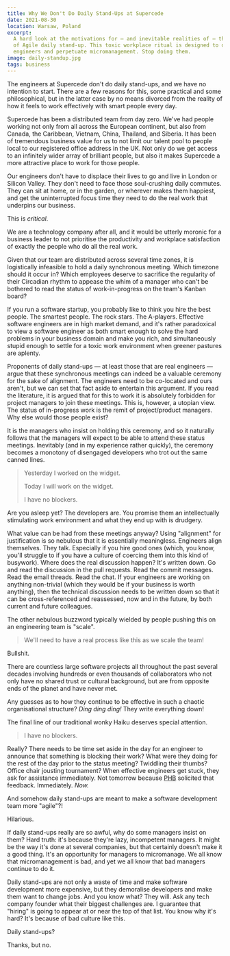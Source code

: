 ```yaml
---
title: Why We Don't Do Daily Stand-Ups at Supercede
date: 2021-08-30
location: Warsaw, Poland
excerpt:
  A hard look at the motivations for — and inevitable realities of — the Cult
  of Agile daily stand-up. This toxic workplace ritual is designed to demoralise
  engineers and perpetuate micromanagement. Stop doing them.
image: daily-standup.jpg
tags: business
---
```


The engineers at Supercede don't do daily stand-ups, and we have no intention
to start. There are a few reasons for this, some practical and some
philosophical, but in the latter case by no means divorced from the reality of
how it feels to work effectively with smart people every day.

Supercede has been a distributed team from day zero. We've had people working
not only from all across the European continent, but also from Canada, the
Caribbean, Vietnam, China, Thailand, and Siberia. It has been of tremendous
business value for us to not limit our talent pool to people local to our
registered office address in the UK. Not only do we get access to an infinitely
wider array of brilliant people, but also it makes Supercede a more attractive
place to work for those people.

Our engineers don't have to displace their lives to go and live in London or
Silicon Valley. They don't need to face those soul-crushing daily commutes.
They can sit at home, or in the garden, or wherever makes them happiest, and
get the uninterrupted focus time they need to do the real work that underpins
our business.

This is _critical_.

We are a technology company after all, and it would be utterly moronic for a
business leader to not prioritise the productivity and workplace satisfaction
of exactly the people who do all the real work.

Given that our team are distributed across several time zones, it is
logistically infeasible to hold a daily synchronous meeting. Which timezone
should it occur in? Which employees deserve to sacrifice the regularity of
their Circadian rhythm to appease the whim of a manager who can't be bothered
to read the status of work-in-progress on the team's Kanban board?

If you run a software startup, you probably like to think you hire the best
people. The smartest people. The rock stars. The A-players. Effective software
engineers are in high market demand, and it's rather paradoxical to view a
software engineer as both smart enough to solve the hard problems in your
business domain and make you rich, and simultaneously stupid enough to settle
for a toxic work environment when greener pastures are aplenty.

Proponents of daily stand-ups — at least those that are real engineers — argue
that these synchronous meetings can indeed be a valuable ceremony for the sake
of alignment. The engineers need to be co-located and ours aren't, but we can
set that fact aside to entertain this argument. If you read the literature, it
is argued that for this to work it is absolutely forbidden for project managers
to join these meetings. This is, however, a utopian view. The status of
in-progress work is the remit of project/product managers. Why else would those
people exist?

It is the managers who insist on holding this ceremony, and so it naturally
follows that the managers will expect to be able to attend these status
meetings. Inevitably (and in my experience rather quickly), the ceremony
becomes a monotony of disengaged developers who trot out the same canned lines.

> Yesterday I worked on the widget.
>
> Today I will work on the widget.
>
> I have no blockers.

Are you asleep yet? The developers are. You promise them an intellectually
stimulating work environment and what they end up with is drudgery.

What value can be had from these meetings anyway? Using "alignment" for
justification is so nebulous that it is essentially meaningless. Engineers
align themselves. They talk. Especially if you hire good ones (which, you know,
you'll struggle to if you have a culture of coercing them into this kind of
busywork). Where does the real discussion happen? It's written down. Go and
read the discussion in the pull requests. Read the commit messages. Read the
email threads. Read the chat. If your engineers are working on anything
non-trivial (which they would be if your business is worth anything), then the
technical discussion needs to be written down so that it can be
cross-referenced and reassessed, now and in the future, by both current and
future colleagues.

The other nebulous buzzword typically wielded by people pushing this on an
engineering team is "scale".

> We'll need to have a real process like this as we scale the team!

Bullshit.

There are countless large software projects all throughout the past several
decades involving hundreds or even thousands of collaborators who not only have
no shared trust or cultural background, but are from opposite ends of the
planet and have never met.

Any guesses as to how they continue to be effective in such a chaotic
organisational structure? _Ding ding ding!_ They write everything down!

The final line of our traditional wonky Haiku deserves special attention.

> I have no blockers.

Really? There needs to be time set aside in the day for an engineer to announce
that something is blocking their work? What were they doing for the rest of the
day prior to the status meeting? Twiddling their thumbs? Office chair jousting
tournament? When effective engineers get stuck, they ask for assistance
immediately. Not tomorrow because [PHB][0] solicited that feedback. Immediately.
_Now._

And somehow daily stand-ups are meant to make a software development team more
"agile"?!

Hilarious.

If daily stand-ups really are so awful, why do some managers insist on them?
Hard truth: it's because they're lazy, incompetent managers. It might be the
way it's done at several companies, but that certainly doesn't make it a good
thing. It's an opportunity for managers to micromanage. We all know that
micromanagement is bad, and yet we all know that bad managers continue to do
it.

Daily stand-ups are not only a waste of time and make software development more
expensive, but they demoralise developers and make them want to change jobs.
And you know what? They will. Ask any tech company founder what their biggest
challenges are. I guarantee that "hiring" is going to appear at or near the top
of that list. You know why it's hard? It's because of bad culture like this.

Daily stand-ups?

Thanks, but no.

[0]:https://en.wikipedia.org/wiki/Pointy-haired_Bos://en.wikipedia.org/wiki/Pointy-haired_Boss
